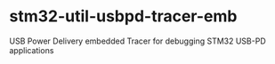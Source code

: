 # stm32-util-usbpd-tracer-emb
USB Power Delivery embedded Tracer for debugging STM32 USB-PD applications
